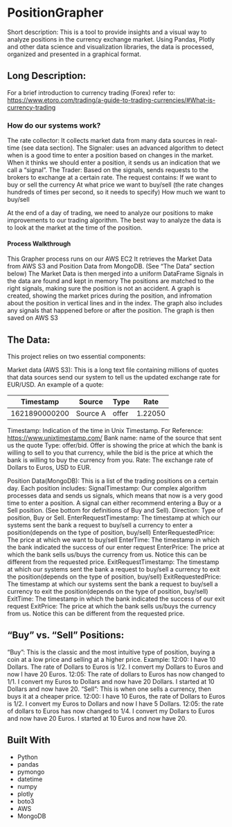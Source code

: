 # PositionGrapher
Short description:
This is a tool to provide insights and a visual way to analyze positions in the currency exchange market. Using Pandas, Plotly and other data science and visualization libraries, the data is processed, organized and presented in a graphical format.

## Long Description:
For a brief introduction to currency trading (Forex) refer to:
https://www.etoro.com/trading/a-guide-to-trading-currencies/#What-is-currency-trading

### How do our systems work?
The rate collector:
It collects market data from many data sources in real-time (see data section). 
The Signaler:
uses an advanced algorithm to detect when is a good time to enter a position based on changes in the market. When it thinks we should enter a position, it sends us an indication that we call a “signal”.
The Trader:
Based on the signals, sends requests to the brokers to exchange at a certain rate. The request contains:
If we want to buy or sell the currency
At what price we want to buy/sell (the rate changes hundreds of times per second, so it needs to specify)
How much we want to buy/sell

At the end of a day of trading, we need to analyze our positions to make improvements to our trading algorithm. The best way to analyze the data is to look at the market at the time of the position. 

#### Process Walkthrough
This Grapher process runs on our AWS EC2
It retrieves the Market Data from AWS S3 and Position Data from MongoDB. (See “The Data” section below)
The Market Data is then merged into a uniform DataFrame
Signals in the data are found and kept in memory
The positions are matched to the right signals, making sure the position is not an accident.
A graph is created, showing the market prices during the position, and infromation about the position in vertical lines and in the index. The graph also includes any signals that happened before or after the position.
The graph is then saved on AWS S3

## The Data:
This project relies on two essential components:

Market data (AWS S3): This is a long text file containing millions of quotes that data sources send our system to tell us the updated exchange rate for EUR/USD. An example of a quote:

Timestamp | Source | Type | Rate 
 --- | --- | --- |--- 
1621890000200 | Source A | offer | 1.22050 
	
Timestamp: 
Indication of the time in Unix Timestamp. For Reference: https://www.unixtimestamp.com/
Bank name: 
name of the source that sent us the quote
Type: 
offer/bid. Offer is showing the price at which the bank is willing to sell to you that currency, while the bid is the price at which the bank is willing to buy the currency from you.
Rate:
The exchange rate of Dollars to Euros, USD to EUR. 

Position Data(MongoDB): This is a list of the trading positions on a certain day. Each position includes:
SignalTimestamp:
Our complex algorithm processes data and sends us signals, which means that now is a very good time to enter a position. A signal can either recommend entering a Buy or a Sell position. (See bottom for definitions of Buy and Sell).
Direction:
Type of position, Buy or Sell. 
EnterRequestTimestamp:
The timestamp at which our systems sent the bank a request to buy/sell a currency to enter a position(depends on the type of position, buy/sell)
EnterRequestedPrice:
The price at which we want to buy/sell
EnterTime:
The timestamp in which the bank indicated the success of our enter request
EnterPrice:
The price at which the bank sells us/buys the currency from us. Notice this can be different from the requested price.
ExitRequestTimestamp:
The timestamp at which our systems sent the bank a request to buy/sell a currency to exit the position(depends on the type of position, buy/sell)
ExitRequestedPrice:
The timestamp at which our systems sent the bank a request to buy/sell a currency to exit the position(depends on the type of position, buy/sell)
ExitTime:
The timestamp in which the bank indicated the success of our exit request
ExitPrice:
The price at which the bank sells us/buys the currency from us. Notice this can be different from the requested price.



## “Buy” vs. “Sell” Positions:
“Buy”: This is the classic and the most intuitive type of position, buying a coin at a low price and selling at a higher price. 
Example: 
12:00: I have 10 Dollars. The rate of Dollars to Euros is 1/2. I convert my Dollars to Euros and now I have 20 Euros.
12:05:  The rate of dollars to Euros has now changed to 1/1. I convert my Euros to Dollars and now have 20 Dollars.
I started at 10 Dollars and now have 20.
“Sell”: This is when one sells a currency, then buys it at a cheaper price. 
12:00: I have 10 Euros, the rate of Dollars to Euros is 1/2. I convert my Euros to Dollars and now I have 5 Dollars.
12:05:  the rate of dollars to Euros has now changed to 1/4. I convert my Dollars to Euros and now have 20 Euros.
I started at 10 Euros and now have 20.


## Built With
- Python
- pandas
- pymongo
- datetime
- numpy
- plotly
- boto3
- AWS
- MongoDB
